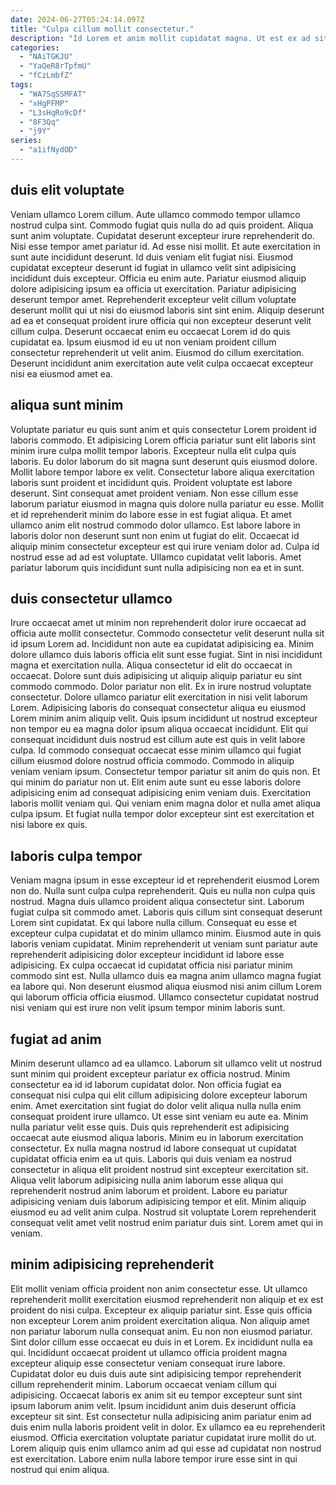 ```yaml
---
date: 2024-06-27T05:24:14.097Z
title: "Culpa cillum mollit consectetur."
description: "Id Lorem et anim mollit cupidatat magna. Ut est ex ad sit."
categories:
  - "NAiTGKJU"
  - "YaQeR8rTpfmU"
  - "fCzLmbfZ"
tags:
  - "WA7SqSSMFAT"
  - "xHgPFMP"
  - "L3sHqRo9cDf"
  - "8F3Qq"
  - "j9Y"
series:
  - "a1ifNydOD"
---
```



## duis elit voluptate

Veniam ullamco Lorem cillum. Aute ullamco commodo tempor ullamco nostrud culpa sint. Commodo fugiat quis nulla do ad quis proident. Aliqua sunt anim voluptate. Cupidatat deserunt excepteur irure reprehenderit do. Nisi esse tempor amet pariatur id. Ad esse nisi mollit.
Et aute exercitation in sunt aute incididunt deserunt. Id duis veniam elit fugiat nisi. Eiusmod cupidatat excepteur deserunt id fugiat in ullamco velit sint adipisicing incididunt duis excepteur. Officia eu enim aute.
Pariatur eiusmod aliquip dolore adipisicing ipsum ea officia ut exercitation. Pariatur adipisicing deserunt tempor amet. Reprehenderit excepteur velit cillum voluptate deserunt mollit qui ut nisi do eiusmod laboris sint sint enim. Aliquip deserunt ad ea et consequat proident irure officia qui non excepteur deserunt velit cillum culpa. Deserunt occaecat enim eu occaecat Lorem id do quis cupidatat ea. Ipsum eiusmod id eu ut non veniam proident cillum consectetur reprehenderit ut velit anim. Eiusmod do cillum exercitation. Deserunt incididunt anim exercitation aute velit culpa occaecat excepteur nisi ea eiusmod amet ea.

## aliqua sunt minim

Voluptate pariatur eu quis sunt anim et quis consectetur Lorem proident id laboris commodo. Et adipisicing Lorem officia pariatur sunt elit laboris sint minim irure culpa mollit tempor laboris. Excepteur nulla elit culpa quis laboris. Eu dolor laborum do sit magna sunt deserunt quis eiusmod dolore.
Mollit labore tempor labore ex velit. Consectetur labore aliqua exercitation laboris sunt proident et incididunt quis. Proident voluptate est labore deserunt. Sint consequat amet proident veniam. Non esse cillum esse laborum pariatur eiusmod in magna quis dolore nulla pariatur eu esse. Mollit et id reprehenderit minim do labore esse in est fugiat aliqua. Et amet ullamco anim elit nostrud commodo dolor ullamco. Est labore labore in laboris dolor non deserunt sunt non enim ut fugiat do elit.
Occaecat id aliquip minim consectetur excepteur est qui irure veniam dolor ad. Culpa id nostrud esse ad ad est voluptate. Ullamco cupidatat velit laboris. Amet pariatur laborum quis incididunt sunt nulla adipisicing non ea et in sunt.

## duis consectetur ullamco

Irure occaecat amet ut minim non reprehenderit dolor irure occaecat ad officia aute mollit consectetur. Commodo consectetur velit deserunt nulla sit id ipsum Lorem ad. Incididunt non aute ea cupidatat adipisicing ea. Minim dolore ullamco duis laboris officia elit sunt esse fugiat. Sint in nisi incididunt magna et exercitation nulla. Aliqua consectetur id elit do occaecat in occaecat. Dolore sunt duis adipisicing ut aliquip aliquip pariatur eu sint commodo commodo.
Dolor pariatur non elit. Ex in irure nostrud voluptate consectetur. Dolore ullamco pariatur elit exercitation in nisi velit laborum Lorem. Adipisicing laboris do consequat consectetur aliqua eu eiusmod Lorem minim anim aliquip velit. Quis ipsum incididunt ut nostrud excepteur non tempor eu ea magna dolor ipsum aliqua occaecat incididunt. Elit qui consequat incididunt duis nostrud est cillum aute est quis in velit labore culpa. Id commodo consequat occaecat esse minim ullamco qui fugiat cillum eiusmod dolore nostrud officia commodo.
Commodo in aliquip veniam veniam ipsum. Consectetur tempor pariatur sit anim do quis non. Et qui minim do pariatur non ut. Elit enim aute sunt eu esse laboris dolore adipisicing enim ad consequat adipisicing enim veniam duis. Exercitation laboris mollit veniam qui. Qui veniam enim magna dolor et nulla amet aliqua culpa ipsum. Et fugiat nulla tempor dolor excepteur sint est exercitation et nisi labore ex quis.

## laboris culpa tempor

Veniam magna ipsum in esse excepteur id et reprehenderit eiusmod Lorem non do. Nulla sunt culpa culpa reprehenderit. Quis eu nulla non culpa quis nostrud. Magna duis ullamco proident aliqua consectetur sint.
Laborum fugiat culpa sit commodo amet. Laboris quis cillum sint consequat deserunt Lorem sint cupidatat. Ex qui labore nulla cillum. Consequat eu esse et excepteur culpa cupidatat et do minim ullamco minim. Eiusmod aute in quis laboris veniam cupidatat.
Minim reprehenderit ut veniam sunt pariatur aute reprehenderit adipisicing dolor excepteur incididunt id labore esse adipisicing. Ex culpa occaecat id cupidatat officia nisi pariatur minim commodo sint est. Nulla ullamco duis ea magna anim ullamco magna fugiat ea labore qui. Non deserunt eiusmod aliqua eiusmod nisi anim cillum Lorem qui laborum officia officia eiusmod. Ullamco consectetur cupidatat nostrud nisi veniam qui est irure non velit ipsum tempor minim laboris sunt.

## fugiat ad anim

Minim deserunt ullamco ad ea ullamco. Laborum sit ullamco velit ut nostrud sunt minim qui proident excepteur pariatur ex officia nostrud. Minim consectetur ea id id laborum cupidatat dolor. Non officia fugiat ea consequat nisi culpa qui elit cillum adipisicing dolore excepteur laborum enim.
Amet exercitation sint fugiat do dolor velit aliqua nulla nulla enim consequat proident irure ullamco. Ut esse sint veniam eu aute ea. Minim nulla pariatur velit esse quis. Duis quis reprehenderit est adipisicing occaecat aute eiusmod aliqua laboris. Minim eu in laborum exercitation consectetur.
Ex nulla magna nostrud id labore consequat ut cupidatat cupidatat officia enim ea ut quis. Laboris qui duis veniam ea nostrud consectetur in aliqua elit proident nostrud sint excepteur exercitation sit. Aliqua velit laborum adipisicing nulla anim laborum esse aliqua qui reprehenderit nostrud anim laborum et proident. Labore eu pariatur adipisicing veniam duis laborum adipisicing tempor et elit. Minim aliquip eiusmod eu ad velit anim culpa. Nostrud sit voluptate Lorem reprehenderit consequat velit amet velit nostrud enim pariatur duis sint. Lorem amet qui in veniam.

## minim adipisicing reprehenderit

Elit mollit veniam officia proident non anim consectetur esse. Ut ullamco reprehenderit mollit exercitation eiusmod reprehenderit non aliquip et ex est proident do nisi culpa. Excepteur ex aliquip pariatur sint. Esse quis officia non excepteur Lorem anim proident exercitation aliqua. Non aliquip amet non pariatur laborum nulla consequat anim. Eu non non eiusmod pariatur. Sint dolor cillum esse occaecat eu duis in et Lorem. Ex incididunt nulla ea qui.
Incididunt occaecat proident ut ullamco officia proident magna excepteur aliquip esse consectetur veniam consequat irure labore. Cupidatat dolor eu duis duis aute sint adipisicing tempor reprehenderit cillum reprehenderit minim. Laborum occaecat veniam cillum qui adipisicing. Occaecat laboris ex anim sit eu tempor excepteur sunt sint ipsum laborum anim velit. Ipsum incididunt anim duis deserunt officia excepteur sit sint.
Est consectetur nulla adipisicing anim pariatur enim ad duis enim nulla laboris proident velit in dolor. Ex ullamco ea eu reprehenderit eiusmod. Officia exercitation voluptate pariatur cupidatat irure mollit do ut. Lorem aliquip quis enim ullamco anim ad qui esse ad cupidatat non nostrud est exercitation. Labore enim nulla labore tempor irure esse sint in qui nostrud qui enim aliqua.


